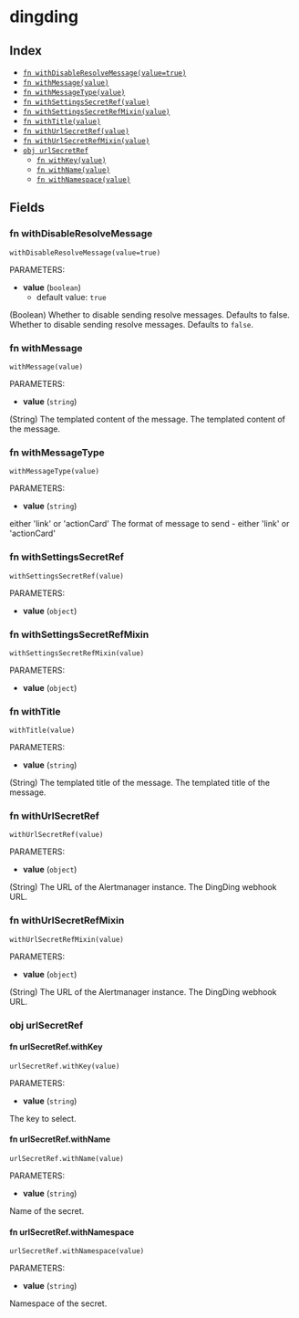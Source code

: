 # dingding



## Index

* [`fn withDisableResolveMessage(value=true)`](#fn-withdisableresolvemessage)
* [`fn withMessage(value)`](#fn-withmessage)
* [`fn withMessageType(value)`](#fn-withmessagetype)
* [`fn withSettingsSecretRef(value)`](#fn-withsettingssecretref)
* [`fn withSettingsSecretRefMixin(value)`](#fn-withsettingssecretrefmixin)
* [`fn withTitle(value)`](#fn-withtitle)
* [`fn withUrlSecretRef(value)`](#fn-withurlsecretref)
* [`fn withUrlSecretRefMixin(value)`](#fn-withurlsecretrefmixin)
* [`obj urlSecretRef`](#obj-urlsecretref)
  * [`fn withKey(value)`](#fn-urlsecretrefwithkey)
  * [`fn withName(value)`](#fn-urlsecretrefwithname)
  * [`fn withNamespace(value)`](#fn-urlsecretrefwithnamespace)

## Fields

### fn withDisableResolveMessage

```jsonnet
withDisableResolveMessage(value=true)
```

PARAMETERS:

* **value** (`boolean`)
   - default value: `true`

(Boolean) Whether to disable sending resolve messages. Defaults to false.
Whether to disable sending resolve messages. Defaults to `false`.
### fn withMessage

```jsonnet
withMessage(value)
```

PARAMETERS:

* **value** (`string`)

(String) The templated content of the message.
The templated content of the message.
### fn withMessageType

```jsonnet
withMessageType(value)
```

PARAMETERS:

* **value** (`string`)

either 'link' or 'actionCard'
The format of message to send - either 'link' or 'actionCard'
### fn withSettingsSecretRef

```jsonnet
withSettingsSecretRef(value)
```

PARAMETERS:

* **value** (`object`)


### fn withSettingsSecretRefMixin

```jsonnet
withSettingsSecretRefMixin(value)
```

PARAMETERS:

* **value** (`object`)


### fn withTitle

```jsonnet
withTitle(value)
```

PARAMETERS:

* **value** (`string`)

(String) The templated title of the message.
The templated title of the message.
### fn withUrlSecretRef

```jsonnet
withUrlSecretRef(value)
```

PARAMETERS:

* **value** (`object`)

(String) The URL of the Alertmanager instance.
The DingDing webhook URL.
### fn withUrlSecretRefMixin

```jsonnet
withUrlSecretRefMixin(value)
```

PARAMETERS:

* **value** (`object`)

(String) The URL of the Alertmanager instance.
The DingDing webhook URL.
### obj urlSecretRef


#### fn urlSecretRef.withKey

```jsonnet
urlSecretRef.withKey(value)
```

PARAMETERS:

* **value** (`string`)

The key to select.
#### fn urlSecretRef.withName

```jsonnet
urlSecretRef.withName(value)
```

PARAMETERS:

* **value** (`string`)

Name of the secret.
#### fn urlSecretRef.withNamespace

```jsonnet
urlSecretRef.withNamespace(value)
```

PARAMETERS:

* **value** (`string`)

Namespace of the secret.